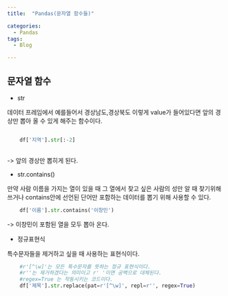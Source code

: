 ```yaml
---
title:  "Pandas(문자열 함수들)"

categories:
  - Pandas
tags:
  - Blog

---
```


## 문자열 함수

- str

데이터 프레임에서 예를들어서 경상남도,경상북도 이렇게 value가 들어있다면 앞의 경상만 뽑아 올 수 있게 해주는 함수이다.

```python

    df['지역'].str[:-2]
    
```
-> 앞의 경상만 뽑히게 된다.


- str.contains()

만약 사람 이름을 가지는 열이 있을 때 그 열에서 찾고 싶은 사람의 성만 알 때 찾기위해 쓰거나 contains안에 선언된 단어만 포함하는 데이터를 
뽑기 위해 사용할 수 있다.

```python
    df['이름'].str.contains('이창민')
```
-> 이창민이 포함된 열을 모두 뽑아 온다.


- 정규표현식

특수문자들을 제거하고 싶을 때 사용하는 표현식이다.


```python
    #r'[^\w]'는 모든 특수문자를 뜻하는 정규 표현식이다.
    #r''는 제거하겠다는 의미이고 r' '이면 공백으로 대체된다.
    #regex=True 는 작동시키는 코드이다.
    df['제목'].str.replace(pat=r'[^\w]', repl=r'', regex=True)

```

